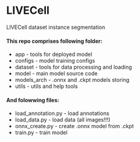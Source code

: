 # LIVECell
LIVECell dataset instance segmentation

#### This repo comprises following folder:
- app - tools for deployed model 
- configs - model training configs
- dataset - tools for data processing and loading
- model - main model source code
- models_arch - .onnx and .ckpt models storing
- utils - utils and help tools

#### And folowwing files:
- load_annotation.py - load annotations
- load_data.py - load data (all images!!!)
- onnx_create.py - create .onnx model from .ckpt
- train.py - train model
